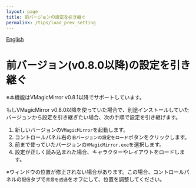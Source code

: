 ```yaml
---
layout: page
title: 前バージョンの設定を引き継ぐ
permalink: /tips/load_prev_setting
---
```


[English](../en/tips/load_prev_setting)

# 前バージョン(v0.8.0以降)の設定を引き継ぐ

※本機能はVMagicMirror v0.8.1以降でサポートしています。

もしVMagicMirror v0.8.0以降を使っていた場合で、別途インストールしていたバージョンから設定を引き継ぎたい場合、次の手順で設定を引き継げます。

1. 新しいバージョンの`VMagicMirror`を起動します。
2. コントロールパネル右の`旧バージョンの設定をロード`ボタンをクリックします。
3. 前まで使っていたバージョンの`VMagicMirror.exe`を選択します。
4. 設定が正しく読み込まれた場合、キャラクターやレイアウトをロードします。

※ウィンドウの位置が修正されない場合があります。この場合、コントロールパネルの`配信`タブで`背景を透過`をオフにして、位置を調整してください。
